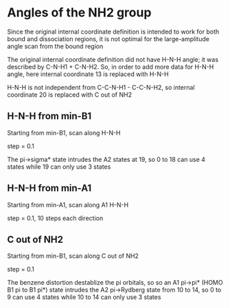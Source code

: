 # Angles of the NH2 group
Since the original internal coordinate definition is intended to work for both bound and dissociation regions, it is not optimal for the large-amplitude angle scan from the bound region

The original internal coordinate definition did not have H-N-H angle; it was described by C-N-H1 + C-N-H2. So, in order to add more data for H-N-H angle, here internal coordinate 13 is replaced with H-N-H

H-N-H is not independent from C-C-N-H1 - C-C-N-H2, so internal coordinate 20 is replaced with C out of NH2

## H-N-H from min-B1
Starting from min-B1, scan along H-N-H

step = 0.1

The pi->sigma* state intrudes the A2 states at 19, so 0 to 18 can use 4 states while 19 can only use 3 states

## H-N-H from min-A1
Starting from min-A1, scan along A1 H-N-H

step = 0.1, 10 steps each direction

## C out of NH2
Starting from min-B1, scan along C out of NH2

step = 0.1

The benzene distortion destablize the pi orbitals, so so an A1 pi->pi* (HOMO B1 pi to B1 pi*) state intrudes the A2 pi->Rydberg state from 10 to 14, so 0 to 9 can use 4 states while 10 to 14 can only use 3 states

